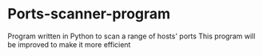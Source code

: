 # Ports-scanner-program
Program written in Python to scan a range of hosts' ports
This program will be improved to make it more efficient 
